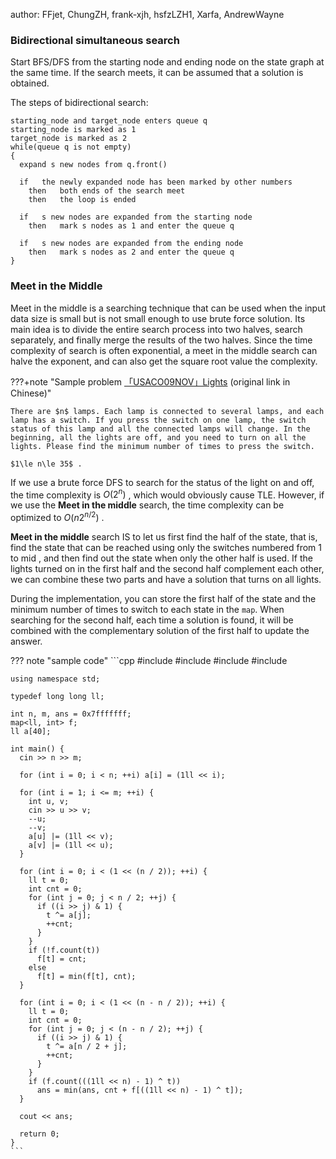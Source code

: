 author: FFjet, ChungZH, frank-xjh, hsfzLZH1, Xarfa, AndrewWayne

### Bidirectional simultaneous search

Start BFS/DFS from the starting node and ending node on the state graph at the same time. If the search meets, it can be assumed that a solution is obtained.

The steps of bidirectional search:

```text
starting_node and target_node enters queue q
starting_node is marked as 1
target_node is marked as 2
while(queue q is not empty)
{
  expand s new nodes from q.front()
  
  if   the newly expanded node has been marked by other numbers
    then   both ends of the search meet
    then   the loop is ended
  
  if   s new nodes are expanded from the starting node
    then   mark s nodes as 1 and enter the queue q
    
  if   s new nodes are expanded from the ending node
    then   mark s nodes as 2 and enter the queue q
}
```

### Meet in the Middle

Meet in the middle is a searching technique that can be used when the input data size is small but is not small enough to use brute force solution. Its main idea is to divide the entire search process into two halves, search separately, and finally merge the results of the two halves. Since the time complexity of search is often exponential, a meet in the middle search can halve the exponent, and can also get the square root value the complexity.

???+note "Sample problem [「USACO09NOV」Lights](https://www.luogu.com.cn/problem/P2962) (original link in Chinese)"

    There are $n$ lamps. Each lamp is connected to several lamps, and each lamp has a switch. If you press the switch on one lamp, the switch status of this lamp and all the connected lamps will change. In the beginning, all the lights are off, and you need to turn on all the lights. Please find the minimum number of times to press the switch.

    $1\le n\le 35$ .

If we use a brute force DFS to search for the status of the light on and off, the time complexity is $O(2^{n})$ , which would obviously cause TLE. However, if we use the **Meet in the middle** search, the time complexity can be optimized to $O(n2^{n/2})$ . 

**Meet in the middle** search IS to let us first find the half of the state, that is, find the state that can be reached using only the switches numbered from $1$ to $\mathrm{mid}$ , and then find out the state when only the other half is used. If the lights turned on in the first half and the second half complement each other, we can combine these two parts and have a solution that turns on all lights. 

During the implementation, you can store the first half of the state and the minimum number of times to switch to each state in the `map`. When searching for the second half, each time a solution is found, it will be combined with the complementary solution of the first half to update the answer.

??? note "sample code"
    ```cpp
    #include <algorithm>
    #include <cstdio>
    #include <iostream>
    #include <map>
    
    using namespace std;
    
    typedef long long ll;
    
    int n, m, ans = 0x7fffffff;
    map<ll, int> f;
    ll a[40];
    
    int main() {
      cin >> n >> m;
    
      for (int i = 0; i < n; ++i) a[i] = (1ll << i);
    
      for (int i = 1; i <= m; ++i) {
        int u, v;
        cin >> u >> v;
        --u;
        --v;
        a[u] |= (1ll << v);
        a[v] |= (1ll << u);
      }
    
      for (int i = 0; i < (1 << (n / 2)); ++i) {
        ll t = 0;
        int cnt = 0;
        for (int j = 0; j < n / 2; ++j) {
          if ((i >> j) & 1) {
            t ^= a[j];
            ++cnt;
          }
        }
        if (!f.count(t))
          f[t] = cnt;
        else
          f[t] = min(f[t], cnt);
      }
    
      for (int i = 0; i < (1 << (n - n / 2)); ++i) {
        ll t = 0;
        int cnt = 0;
        for (int j = 0; j < (n - n / 2); ++j) {
          if ((i >> j) & 1) {
            t ^= a[n / 2 + j];
            ++cnt;
          }
        }
        if (f.count(((1ll << n) - 1) ^ t))
          ans = min(ans, cnt + f[((1ll << n) - 1) ^ t]);
      }
    
      cout << ans;
    
      return 0;
    }
    ```

